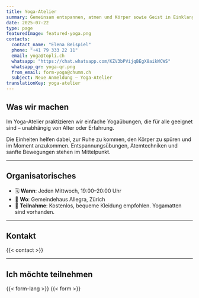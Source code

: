 ```yaml
---
title: Yoga-Atelier
summary: Gemeinsam entspannen, atmen und Körper sowie Geist in Einklang bringen.
date: 2025-07-22
type: page
featuredImage: featured-yoga.png
contacts:
  contact_name: "Elena Beispiel"
  phone: "+41 79 333 22 11"
  email: yoga@topli.ch
  whatsapp: "https://chat.whatsapp.com/KZV3bPVijqBEgX8aikWCWS"
  whatsapp_qr: yoga-qr.png
  from_email: form-yoga@chumm.ch
  subject: Neue Anmeldung – Yoga-Atelier
translationKey: yoga-atelier
---
```


## Was wir machen

Im Yoga-Atelier praktizieren wir einfache Yogaübungen, die für alle geeignet sind – unabhängig von Alter oder Erfahrung.

Die Einheiten helfen dabei, zur Ruhe zu kommen, den Körper zu spüren und im Moment anzukommen. Entspannungsübungen, Atemtechniken und sanfte Bewegungen stehen im Mittelpunkt.

---

## Organisatorisches

- 🗓  **Wann**: Jeden Mittwoch, 19:00–20:00 Uhr  
- 📍 **Wo**: Gemeindehaus Allegra, Zürich  
- 💸 **Teilnahme**: Kostenlos, bequeme Kleidung empfohlen. Yogamatten sind vorhanden.

---

## Kontakt

{{< contact >}}

---

## Ich möchte teilnehmen

{{< form-lang >}}
{{< form >}}


